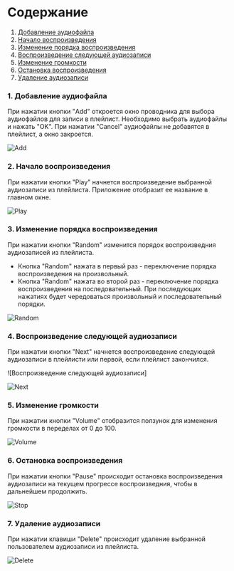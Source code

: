 # Содержание
1. [Добавление аудиофайла](#1)
2. [Начало воспроизведения](#2)
3. [Изменение порядка воспроизведения](#3)
4. [Воспроизведение следующей аудиозаписи](#4)
5. [Изменение громкости](#5)
6. [Остановка воспроизведения](#6)
7. [Удаление аудиозаписи](#7)

### 1. Добавление аудиофайла<a name="1"></a>
При нажатии кнопки "Add" откроется окно проводника для выбора аудиофайлов для записи в плейлист. Необходимо выбрать аудиофайлы и нажать "OK". При нажатии "Cancel" аудиофайлы не добавятся в плейлист, а окно закроется.

![Add](https://user-images.githubusercontent.com/71370448/205045864-e9f5b935-74e3-493d-8bd7-868addf6e6fd.png)


### 2. Начало воспроизведения<a name="2"></a>
При нажатии кнопки "Play" начнется воспроизведение выбранной аудиозаписи из плейлиста. Приложение отобразит ее название в главном окне.

![Play](https://user-images.githubusercontent.com/71370448/205046030-d8c5b305-6bf2-457c-914e-a3969b719aa7.png)

  
### 3. Изменение порядка воспроизведения<a name="3"></a>
При нажатии кнопки "Random" изменится порядок воспроизведния аудиозаписей из плейлиста.
* Кнопка "Random" нажата в первый раз - переключение порядка воспроизведения на произвольный.
* Кнопка "Random" нажата во второй раз - переключение порядка воспроизведения на последовательный.
При последующих нажатиях будет чередоваться произвольный и последовательный порядки.

![Random](https://user-images.githubusercontent.com/71370448/205046148-770836d8-bfad-425f-b25c-eb87fe6e4e05.png)


### 4. Воспроизведение следующей аудиозаписи<a name="4"></a>
При нажатии кнопки "Next" начнется воспроизведение следующей аудиозаписи в плейлисти или первой, если плейлист закончился.

![Воспроизведение следующей аудиозаписи]

![Next](https://user-images.githubusercontent.com/71370448/205046264-d5af6b42-cc9e-40a6-9068-4d89f725a9b5.png)

### 5. Изменение громкости<a name="5"></a>
При нажатии кнопки "Volume" отобразится ползунок для изменения громкости в переделах от 0 до 100. 

![Volume](https://user-images.githubusercontent.com/71370448/205046434-fa3ec303-9dab-4fdc-afdb-c04f88ae9e09.png)


### 6. Остановка воспроизведения<a name="6"></a>
При нажатии кнопки "Pause" происходит остановка воспроизведения аудиозаписи на текущем прогрессе воспроизведния, чтобы в дальнейшем продолжить.

![Stop](https://user-images.githubusercontent.com/71370448/205046528-b836bcac-e2d4-4f89-b8c0-5a16de6b62dc.png)


### 7. Удаление аудиозаписи<a name="7"></a>
При нажатии клавиши "Delete" происходит удаление выбранной пользователем аудиозаписи из плейлиста.

![Delete](https://user-images.githubusercontent.com/71370448/205046638-00971936-f63b-43a2-aa78-41c3566264b6.png)
